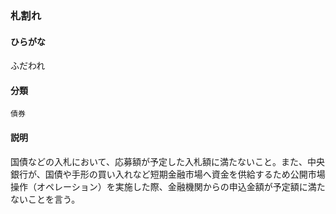 <div style="display:none;">

## [あ行](securities-terms?id=あ行)
## [か行](securities-terms?id=か行)
## [さ行](securities-terms?id=さ行)
## [た行](securities-terms?id=た行)
## [な行](securities-terms?id=な行)
## [は行](securities-terms?id=は行)

</div>

### 札割れ

#### ひらがな

ふだわれ

#### 分類

`債券`

#### 説明

国債などの入札において、応募額が予定した入札額に満たないこと。また、中央銀行が、国債や手形の買い入れなど短期金融市場へ資金を供給するため公開市場操作（オペレーション）を実施した際、金融機関からの申込金額が予定額に満たないことを言う。

<div style="display:none;">

## [ま行](securities-terms?id=ま行)
## [や行](securities-terms?id=や行)
## [ら行](securities-terms?id=ら行)
## [わ行](securities-terms?id=わ行)
## [英数字・記号](securities-terms?id=英数字・記号)

</div>

